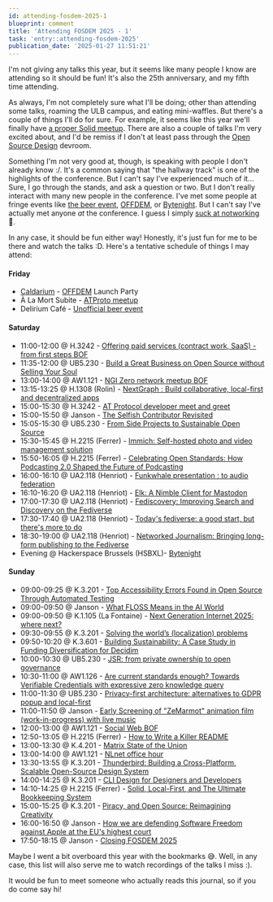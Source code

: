 ```yaml
---
id: attending-fosdem-2025-1
blueprint: comment
title: 'Attending FOSDEM 2025 - 1'
task: 'entry::attending-fosdem-2025'
publication_date: '2025-01-27 11:51:21'
---
```


I'm not giving any talks this year, but it seems like many people I know are attending so it should be fun! It's also the 25th anniversary, and my fifth time attending.

As always, I'm not completely sure what I'll be doing; other than attending some talks, roaming the ULB campus, and eating mini-waffles. But there's a couple of things I'll do for sure. For example, it seems like this year we'll finally have [a proper Solid meetup](https://forum.solidproject.org/t/anyone-attending-fosdem-lets-meet-to-talk-about-solid/1143/25). There are also a couple of talks I'm very excited about, and I'd be remiss if I don't at least pass through the [Open Source Design](https://fosdem.org/2025/schedule/track/design/) devroom.

Something I'm not very good at, though, is speaking with people I don't already know :/. It's a common saying that "the hallway track" is one of the highlights of the conference. But I can't say I've experienced much of it... Sure, I go through the stands, and ask a question or two. But I don't really interact with many new people in the conference. I've met some people at fringe events like [the beer event](https://archive.fosdem.org/2019/beerevent/), [OFFDEM](https://offdem.net/), or [Bytenight](https://bytenight.brussels/). But I can't say I've actually met anyone _at_ the conference. I guess I simply [suck at notworking](https://rss.com/podcasts/focaterra/1599390/) 🤷.

In any case, it should be fun either way! Honestly, it's just fun for me to be there and watch the talks :D. Here's a tentative schedule of things I may attend:

#### Friday

- [Caldarium](https://caldarium.be) - [OFFDEM](https://offdem.net/) Launch Party
- À La Mort Subite - [ATProto meetup](https://lu.ma/7a0p68nw)
- Delirium Café - [Unofficial beer event](https://fosdem.org/2025/practical/beer/)

#### Saturday

- 11:00-12:00 @ H.3242 - [Offering paid services (contract work, SaaS) - from first steps BOF](https://fosdem.org/2025/schedule/event/fosdem-2025-6615-offering-paid-services-contract-work-saas-from-first-steps-bof/)
- 11:35-12:00 @ UB5.230 - [Build a Great Business on Open Source without Selling Your Soul](https://fosdem.org/2025/schedule/event/fosdem-2025-5320-build-a-great-business-on-open-source-without-selling-your-soul/)
- 13:00-14:00 @ AW1.121 - [NGI Zero network meetup BOF](https://fosdem.org/2025/schedule/event/fosdem-2025-6561-ngi-zero-network-meetup-bof/)
- 13:15-13:25 @ H.1308 (Rolin) - [NextGraph : Build collaborative, local-first and decentralized apps](https://fosdem.org/2025/schedule/event/fosdem-2025-4922-nextgraph-build-collaborative-local-first-and-decentralized-apps/)
- 15:00-15:30 @ H.3242 - [AT Protocol developer meet and greet](https://fosdem.org/2025/schedule/event/fosdem-2025-6742-at-protocol-developer-meet-and-greet/)
- 15:00-15:50 @ Janson - [The Selfish Contributor Revisited](https://fosdem.org/2025/schedule/event/fosdem-2025-6540-the-selfish-contributor-revisited/)
- 15:05-15:30 @ UB5.230 - [From Side Projects to Sustainable Open Source](https://fosdem.org/2025/schedule/event/fosdem-2025-5498-from-side-projects-to-sustainable-open-source/)
- 15:30-15:45 @ H.2215 (Ferrer) - [Immich: Self-hosted photo and video management solution](https://fosdem.org/2025/schedule/event/fosdem-2025-5052-immich-self-hosted-photo-and-video-management-solution/)
- 15:50-16:05 @ H.2215 (Ferrer) - [Celebrating Open Standards: How Podcasting 2.0 Shaped the Future of Podcasting](https://fosdem.org/2025/schedule/event/fosdem-2025-5630-celebrating-open-standards-how-podcasting-2-0-shaped-the-future-of-podcasting/)
- 16:00-16:10 @ UA2.118 (Henriot) - [Funkwhale presentation : to audio federation](https://fosdem.org/2025/schedule/event/fosdem-2025-6622-funkwhale-presentation-to-audio-federation/)
- 16:10-16:20 @ UA2.118 (Henriot) - [Elk: A Nimble Client for Mastodon](https://fosdem.org/2025/schedule/event/fosdem-2025-5049-elk-a-nimble-client-for-mastodon/)
- 17:00-17:30 @ UA2.118 (Henriot) - [Fediscovery: Improving Search and Discovery on the Fediverse](https://fosdem.org/2025/schedule/event/fosdem-2025-4531-fediscovery-improving-search-and-discovery-on-the-fediverse/)
- 17:30-17:40 @ UA2.118 (Henriot) - [Today's fediverse: a good start, but there's more to do](https://fosdem.org/2025/schedule/event/fosdem-2025-5128-today-s-fediverse-a-good-start-but-there-s-more-to-do/)
- 18:30-19:00 @ UA2.118 (Henriot) - [Networked Journalism: Bringing long-form publishing to the Fediverse](https://fosdem.org/2025/schedule/event/fosdem-2025-4673-networked-journalism-bringing-long-form-publishing-to-the-fediverse/)
- Evening @ Hackerspace Brussels (HSBXL)- [Bytenight](https://bytenight.brussels/)

#### Sunday

- 09:00-09:25 @ K.3.201 - [Top Accessibility Errors Found in Open Source Through Automated Testing](https://fosdem.org/2025/schedule/event/fosdem-2025-6075-top-accessibility-errors-found-in-open-source-through-automated-testing/)
- 09:00-09:50 @ Janson - [What FLOSS Means in the AI World](https://fosdem.org/2025/schedule/event/fosdem-2025-5495-what-floss-means-in-the-ai-world/)
- 09:00-09:50 @ K.1.105 (La Fontaine) - [Next Generation Internet 2025: where next?](https://fosdem.org/2025/schedule/event/fosdem-2025-6508-next-generation-internet-2025-where-next-/)
- 09:30-09:55 @ K.3.201 - [Solving the world’s (localization) problems](https://fosdem.org/2025/schedule/event/fosdem-2025-5561-solving-the-world-s-localization-problems/)
- 09:50-10:20 @ K.3.601 - [Building Sustainability: A Case Study in Funding Diversification for Decidim](https://fosdem.org/2025/schedule/event/fosdem-2025-5552-building-sustainability-a-case-study-in-funding-diversification-for-decidim/)
- 10:00-10:30 @ UB5.230 - [JSR: from private ownership to open governance](https://fosdem.org/2025/schedule/event/fosdem-2025-6519-jsr-from-private-ownership-to-open-governance/)
- 10:30-11:00 @ AW1.126 - [Are current standards enough? Towards Verifiable Credentials with expressive zero knowledge query](https://fosdem.org/2025/schedule/event/fosdem-2025-5970-are-current-standards-enough-towards-verifiable-credentials-with-expressive-zero-knowledge-query/)
- 11:00-11:30 @ UB5.230 - [Privacy-first architecture: alternatives to GDPR popup and local-first](https://fosdem.org/2025/schedule/event/fosdem-2025-4233-privacy-first-architecture-alternatives-to-gdpr-popup-and-local-first/)
- 11:00-11:50 @ Janson - [Early Screening of "ZeMarmot" animation film (work-in-progress) with live music](https://fosdem.org/2025/schedule/event/fosdem-2025-6370-early-screening-of-zemarmot-animation-film-work-in-progress-with-live-music/)
- 12:00-13:00 @ AW1.121 - [Social Web BOF](https://fosdem.org/2025/schedule/event/fosdem-2025-6617-social-web-bof/)
- 12:50-13:05 @ H.2215 (Ferrer) - [How to Write a Killer README](https://fosdem.org/2025/schedule/event/fosdem-2025-4990-how-to-write-a-killer-readme/)
- 13:00-13:30 @ K.4.201 - [Matrix State of the Union](https://fosdem.org/2025/schedule/event/fosdem-2025-6236-matrix-state-of-the-union/)
- 13:00-14:00 @ AW1.121 - [NLnet office hour](https://fosdem.org/2025/schedule/event/fosdem-2025-6560-nlnet-office-hour/)
- 13:30-13:55 @ K.3.201 - [Thunderbird: Building a Cross-Platform, Scalable Open-Source Design System](https://fosdem.org/2025/schedule/event/fosdem-2025-4876-thunderbird-building-a-cross-platform-scalable-open-source-design-system/)
- 14:00-14:25 @ K.3.201 - [CLI Design for Designers and Developers](https://fosdem.org/2025/schedule/event/fosdem-2025-4832-cli-design-for-designers-and-developers/)
- 14:10-14:25 @ H.2215 (Ferrer) - [Solid, Local-First, and The Ultimate Bookkeeping System](https://fosdem.org/2025/schedule/event/fosdem-2025-5107-solid-local-first-and-the-ultimate-bookkeeping-system/)
- 15:00-15:25 @ K.3.201 - [Piracy, and Open Source: Reimagining Creativity](https://fosdem.org/2025/schedule/event/fosdem-2025-5322-piracy-and-open-source-reimagining-creativity/)
- 16:00-16:50 @ Janson - [How we are defending Software Freedom against Apple at the EU's highest court](https://fosdem.org/2025/schedule/event/fosdem-2025-5084-how-we-are-defending-software-freedom-against-apple-at-the-eu-s-highest-court/)
- 17:50-18:15 @ Janson - [Closing FOSDEM 2025](https://fosdem.org/2025/schedule/event/fosdem-2025-6713-closing-fosdem-2025/)

Maybe I went a bit overboard this year with the bookmarks 😅. Well, in any case, this list will also serve me to watch recordings of the talks I miss :).

It would be fun to meet someone who actually reads this journal, so if you do come say hi!
